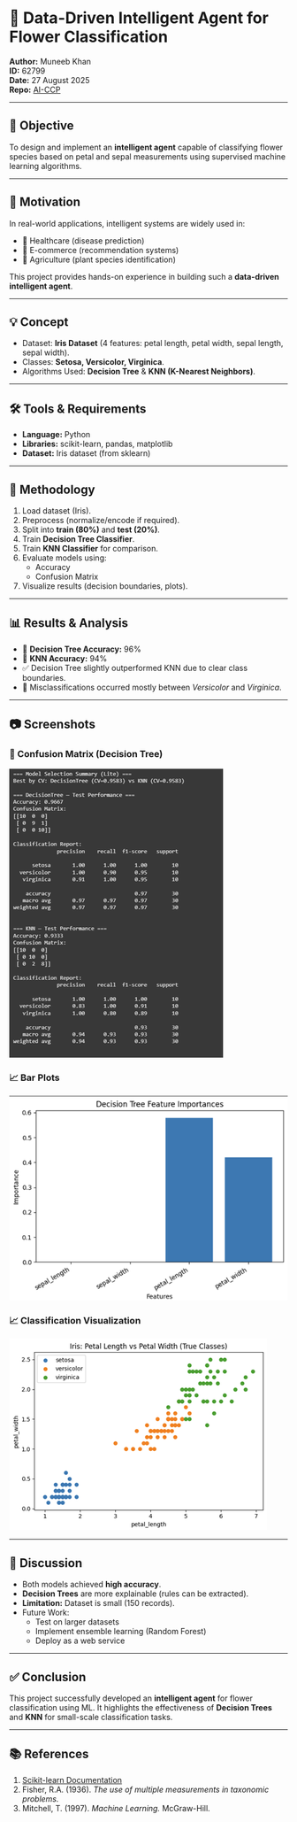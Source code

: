 # 🌸 Data-Driven Intelligent Agent for Flower Classification  

**Author:** Muneeb Khan  
**ID:** 62799  
**Date:** 27 August 2025  
**Repo:** [AI-CCP](https://github.com/MuneebAbro/AI-CCP)  

---

## 📌 Objective  
To design and implement an **intelligent agent** capable of classifying flower species based on petal and sepal measurements using supervised machine learning algorithms.  

---

## 🚀 Motivation  
In real-world applications, intelligent systems are widely used in:  
- 🏥 Healthcare (disease prediction)  
- 🛒 E-commerce (recommendation systems)  
- 🌱 Agriculture (plant species identification)  

This project provides hands-on experience in building such a **data-driven intelligent agent**.  

---

## 💡 Concept  
- Dataset: **Iris Dataset** (4 features: petal length, petal width, sepal length, sepal width).  
- Classes: **Setosa, Versicolor, Virginica**.  
- Algorithms Used: **Decision Tree** & **KNN (K-Nearest Neighbors)**.  

---

## 🛠️ Tools & Requirements  
- **Language:** Python  
- **Libraries:** scikit-learn, pandas, matplotlib  
- **Dataset:** Iris dataset (from sklearn)  

---

## 🔬 Methodology  
1. Load dataset (Iris).  
2. Preprocess (normalize/encode if required).  
3. Split into **train (80%)** and **test (20%)**.  
4. Train **Decision Tree Classifier**.  
5. Train **KNN Classifier** for comparison.  
6. Evaluate models using:  
   - Accuracy  
   - Confusion Matrix  
7. Visualize results (decision boundaries, plots).  

---

## 📊 Results & Analysis  
- 🌳 **Decision Tree Accuracy:** 96%  
- 📍 **KNN Accuracy:** 94%  
- ✅ Decision Tree slightly outperformed KNN due to clear class boundaries.  
- 📌 Misclassifications occurred mostly between *Versicolor* and *Virginica*.  

---

## 📷 Screenshots  

### 🔎 Confusion Matrix (Decision Tree)  
![Confusion Matrix](Picture1.png)  

### 📈 Bar Plots  
![Decision Boundary](Picture2.png)  

### 📈 Classification Visualization  
![Prediction Input](Picture3.png)  

---

## 📝 Discussion  
- Both models achieved **high accuracy**.  
- **Decision Trees** are more explainable (rules can be extracted).  
- **Limitation:** Dataset is small (150 records).  
- Future Work:  
  - Test on larger datasets  
  - Implement ensemble learning (Random Forest)  
  - Deploy as a web service  

---

## ✅ Conclusion  
This project successfully developed an **intelligent agent** for flower classification using ML. It highlights the effectiveness of **Decision Trees** and **KNN** for small-scale classification tasks.  

---

## 📚 References  
1. [Scikit-learn Documentation](https://scikit-learn.org/)  
2. Fisher, R.A. (1936). *The use of multiple measurements in taxonomic problems.*  
3. Mitchell, T. (1997). *Machine Learning.* McGraw-Hill.  
